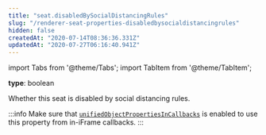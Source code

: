 ```yaml
---
title: "seat.disabledBySocialDistancingRules"
slug: "/renderer-seat-properties-disabledbysocialdistancingrules"
hidden: false
createdAt: "2020-07-14T08:36:36.331Z"
updatedAt: "2020-07-27T06:16:40.941Z"
---
```


import Tabs from '@theme/Tabs';
import TabItem from '@theme/TabItem';

**type**: boolean

Whether this seat is disabled by social distancing rules.

:::info 
Make sure that [`unifiedObjectPropertiesInCallbacks`](https://docs.seats.io/docs/renderer-config-unifiedobjectpropertiesincallbacks) is enabled to use this property from in-iFrame callbacks.
:::

